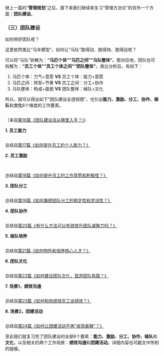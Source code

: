
继上一篇的“**管理规划**”之后，接下来我们继续来复习“管理方法论”的另外一个方面：**团队建设**。

### （三）团队建设

如何带好团队呢？

这里依然类比“马车模型”，如何让“马队”跑得动、跑得快、跑得远呢？

可以将“马队”拆解为：**“马匹个体”“马匹之间”“马队整体”**。那对应地，团队也可拆解为：**“员工个体”“员工个体之间”“团队整体”**。类比分析后，有如下：

1. 马匹个体：力气+意愿 **VS** 员工个体：能力+意愿
1. 马匹之间：阵型+节奏 **VS** 员工之间：分工+协作
1. 马队整体：构成+面貌 **VS** 团队整体：梯队+文化

所以，就可以得出如下“团队建设全透视图”，也引出**能力、激励、分工、协作、梯队**和**文化**6个维度的工作要素。

<img src="https://static001.geekbang.org/resource/image/fd/ae/fd237c45c16f33be24cf7c7f7e2a9fae.png" alt="">

（来自[第16篇《团队建设该从哪里入手？》](https://time.geekbang.org/column/article/40043)）

**1. 员工能力**

<img src="https://static001.geekbang.org/resource/image/03/ba/03702757b348665303a7b99f93cd04ba.png" alt="">

总结自[第17篇《如何提升员工的个人能力？》](https://time.geekbang.org/column/article/40277)

**2. 员工激励**

<img src="https://static001.geekbang.org/resource/image/d1/c1/d1896e0c723dae3a75ac418b52a6a0c1.png" alt="">

<img src="https://static001.geekbang.org/resource/image/70/1a/7073ab548c26e541c0942727d6a77a1a.png" alt="">

总结自[第18篇《如何提升员工的工作意愿和积极性？》](https://time.geekbang.org/column/article/40313)

**3. 团队分工**

<img src="https://static001.geekbang.org/resource/image/13/1f/134d017f15ca99a763b2a49b7a0dbc1f.png" alt="">

总结自[第19篇《如何兼顾团队分工的稳定性和灵活性？》](https://time.geekbang.org/column/article/40513)

**4. 团队协作**

<img src="https://static001.geekbang.org/resource/image/9b/a3/9ba929d7b237b67ac84a4e2394a7caa3.png" alt="">

总结自[第20篇《有什么方法可以有效提升团队凝聚力吗？》](https://time.geekbang.org/column/article/40516)

**5. 梯队培养**

<img src="https://static001.geekbang.org/resource/image/fa/0b/fa49ad2abf39eb915fc6e766ed20300b.png" alt="">

总结自[第21篇《如何物色和培养核心人才？》](https://time.geekbang.org/column/article/40771)

**6. 团队文化**

<img src="https://static001.geekbang.org/resource/image/84/8f/84f09b2acd1c91320111b43a0529a68f.png" alt="">

总结自[第22篇《如何建设团队文化，营造团队氛围？》](https://time.geekbang.org/column/article/40772)

**7. 场景1，绩效沟通**

<img src="https://static001.geekbang.org/resource/image/54/42/543de304149f0f0f038e1e9aad44a542.png" alt="">

总结自[第23篇《如何和低绩效员工谈绩效？》](https://time.geekbang.org/column/article/40776)

**8. 场景2，团建活动**

<img src="https://static001.geekbang.org/resource/image/29/11/2987df465b7fbf23e6e2fa419caecc11.png" alt="">

总结自[第24篇《如何让团建活动不再“收效甚微”？》](https://time.geekbang.org/column/article/40780)

至此我们就复习完了团队建设的全部6个要素：**能力、激励、分工、协作、梯队**和**文化**，以及相关的两个工作场景：**绩效沟通**和**团建活动**。详细内容也可戳文中所附的链接。



